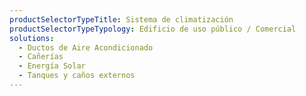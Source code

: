 ```yaml
---
productSelectorTypeTitle: Sistema de climatización
productSelectorTypeTypology: Edificio de uso público / Comercial
solutions:
  - Ductos de Aire Acondicionado
  - Cañerías
  - Energía Solar
  - Tanques y caños externos
---
```

